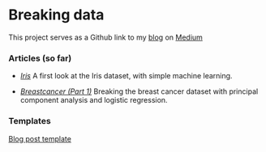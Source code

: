 Breaking data
================

This project serves as a Github link to my [blog](https://medium.com/@jgendrinal) on [Medium](https://medium.com/)

### Articles (so far)

-   *[Iris](iris/iris_post.md)*
    A first look at the Iris dataset, with simple machine learning.

-   *[Breastcancer (Part 1)](breastcancer_post1.md)*
    Breaking the breast cancer dataset with principal component analysis and logistic regression.

### Templates

[Blog post template](blogfrancis/inst/rmarkdown/templates/blog_template/skeleton/skeleton.Rmd)
